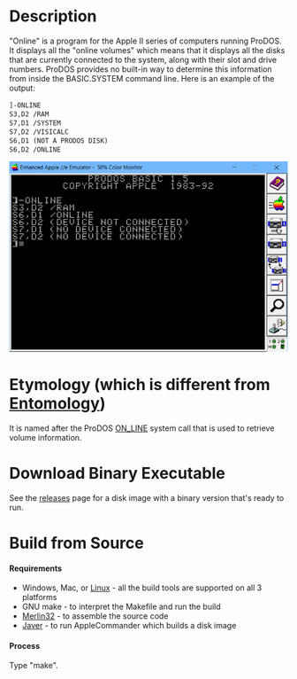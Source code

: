 # Description
"Online" is a program for the Apple II series of computers running ProDOS. It displays all the "online volumes" which means that it displays all the disks that are currently connected to the system, along with their slot and drive numbers. ProDOS provides no built-in way to determine this information from inside the BASIC.SYSTEM command line. Here is an example of the output:

    ]-ONLINE
    S3,D2 /RAM
    S7,D1 /SYSTEM
    S7,D2 /VISICALC
    S6,D1 (NOT A PRODOS DISK)
    S6,D2 /ONLINE

![Example](online-example-run.png)

# Etymology (which is different from [Entomology](https://en.wikipedia.org/wiki/Entomology))
It is named after the ProDOS [ON_LINE](http://www.easy68k.com/paulrsm/6502/PDOS8TRM.HTM#4.4.6) system call that is used to retrieve volume information.

# Download Binary Executable
See the [releases](https://github.com/gungwald/online/releases) page for a disk image with a binary version that's ready to run.

# Build from Source
#### Requirements
* Windows, Mac, or [Linux](http://getfedora.org) - all the build tools are supported on all 3 platforms
* GNU make - to interpret the Makefile and run the build
* [Merlin32](https://www.brutaldeluxe.fr/products/crossdevtools/merlin/) - to assemble the source code
* [Javer](http://www.java.com) - to run AppleCommander which builds a disk image
#### Process
Type "make".
